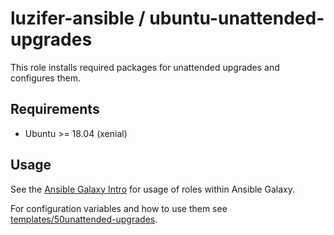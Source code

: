 # luzifer-ansible / ubuntu-unattended-upgrades

This role installs required packages for unattended upgrades and configures them.

## Requirements

- Ubuntu >= 18.04 (xenial)

## Usage

See the [Ansible Galaxy Intro](https://galaxy.ansible.com/intro) for usage of roles within Ansible Galaxy.

For configuration variables and how to use them see [templates/50unattended-upgrades](templates/50unattended-upgrades).
